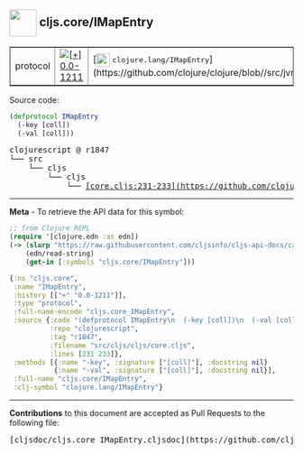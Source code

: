 ## <img width="48px" valign="middle" src="http://i.imgur.com/Hi20huC.png"> cljs.core/IMapEntry

 <table border="1">
<tr>

<td>protocol</td>
<td><a href="https://github.com/cljsinfo/cljs-api-docs/tree/0.0-1211"><img valign="middle" alt="[+] 0.0-1211" src="https://img.shields.io/badge/+-0.0--1211-lightgrey.svg"></a> </td>
<td>
[<img height="24px" valign="middle" src="http://i.imgur.com/1GjPKvB.png"> <samp>clojure.lang/IMapEntry</samp>](https://github.com/clojure/clojure/blob//src/jvm/clojure/lang/IMapEntry.java)
</td>
</tr>
</table>






Source code:

```clj
(defprotocol IMapEntry
  (-key [coll])
  (-val [coll]))
```

 <pre>
clojurescript @ r1847
└── src
    └── cljs
        └── cljs
            └── <ins>[core.cljs:231-233](https://github.com/clojure/clojurescript/blob/r1847/src/cljs/cljs/core.cljs#L231-L233)</ins>
</pre>


---

__Meta__ - To retrieve the API data for this symbol:

```clj
;; from Clojure REPL
(require '[clojure.edn :as edn])
(-> (slurp "https://raw.githubusercontent.com/cljsinfo/cljs-api-docs/catalog/cljs-api.edn")
    (edn/read-string)
    (get-in [:symbols "cljs.core/IMapEntry"]))
```

```clj
{:ns "cljs.core",
 :name "IMapEntry",
 :history [["+" "0.0-1211"]],
 :type "protocol",
 :full-name-encode "cljs.core_IMapEntry",
 :source {:code "(defprotocol IMapEntry\n  (-key [coll])\n  (-val [coll]))",
          :repo "clojurescript",
          :tag "r1847",
          :filename "src/cljs/cljs/core.cljs",
          :lines [231 233]},
 :methods [{:name "-key", :signature ["[coll]"], :docstring nil}
           {:name "-val", :signature ["[coll]"], :docstring nil}],
 :full-name "cljs.core/IMapEntry",
 :clj-symbol "clojure.lang/IMapEntry"}

```

---

__Contributions__ to this document are accepted as Pull Requests to the following file:

 <pre>
[cljsdoc/cljs.core_IMapEntry.cljsdoc](https://github.com/cljsinfo/cljs-api-docs/blob/master/cljsdoc/cljs.core_IMapEntry.cljsdoc)
</pre>

